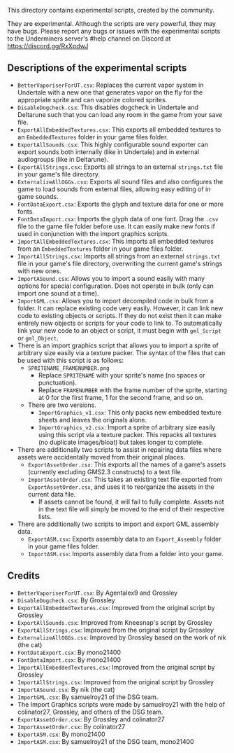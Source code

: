 ﻿This directory contains experimental scripts, created by the community.

They are experimental. 
Although the scripts are very powerful, they may have bugs. 
Please report any bugs or issues with the experimental scripts to the Underminers server's #help channel on Discord at https://discord.gg/RxXpdwJ

## Descriptions of the experimental scripts

- `BetterVaporiserForUT.csx`: Replaces the current vapor system in Undertale with a new one that generates vapor on the fly for the appropriate sprite and can vaporize colored sprites.
- `DisableDogcheck.csx`: This disables dogcheck in Undertale and Deltarune such that you can load any room in the game from your save file.
- `ExportAllEmbeddedTextures.csx`: This exports all embedded textures to an `EmbeddedTextures` folder in your game files folder.
- `ExportAllSounds.csx`: This highly configurable sound exporter can export sounds both internally (like in Undertale) and in external audiogroups (like in Deltarune).
- `ExportAllStrings.csx`: Exports all strings to an external `strings.txt` file in your game's file directory.
- `ExternalizeAllOGGs.csx`: Exports all sound files and also configures the game to load sounds from external files, allowing easy editing of in game sounds.
- `FontDataExport.csx`: Exports the glyph and texture data for one or more fonts.
- `FontDataImport.csx`: Imports the glyph data of one font. Drag the `.csv` file to the game file folder before use. It can easily make new fonts if used in conjunction with the import graphics scripts.
- `ImportAllEmbeddedTextures.csx`: This imports all embedded textures from an `EmbeddedTextures` folder in your game files folder.
- `ImportAllStrings.csx`: Imports all strings from an external `strings.txt` file in your game's file directory, overwriting the current game's strings with new ones.
- `ImportASound.csx`: Allows you to import a sound easily with many options for special configuration. Does not operate in bulk (only can import one sound at a time).
- `ImportGML.csx`: Allows you to import decompiled code in bulk from a folder. It can replace existing code very easily. However, it can link new code to existing objects or scripts. If they do not exist then it can make entirely new objects or scripts for your code to link to. To automatically link your new code to an object or script, it must begin with `gml_Script` or `gml_Object`.
- There is an import graphics script that allows you to import a sprite of arbitrary size easily via a texture packer. The syntax of the files that can be used with this script is as follows:        
    * `SPRITENAME_FRAMENUMBER.png`
        - Replace `SPRITENAME` with your sprite's name (no spaces or punctuation). 
        - Replace `FRAMENUMBER` with the frame number of the sprite, starting at 0 for the first frame, 1 for the second frame, and so on.
    * There are two versions.
        - `ImportGraphics_v1.csx`: This only packs new embedded texture sheets and leaves the originals alone.
        - `ImportGraphics_v2.csx`: Import a sprite of arbitrary size easily using this script via a texture packer. This repacks all textures (no duplicate images/bloat) but takes longer to complete.
- There are additionally two scripts to assist in repairing data files where assets were accidentally moved from their original places.
    * `ExportAssetOrder.csx`: This exports all the names of a game's assets (currently excluding GMS2.3 constructs) to a text file.
    * `ImportAssetOrder.csx`: This takes an existing text file exported from `ExportAssetOrder.csx`, and uses it to reorganize the assets in the current data file.
        - If assets cannot be found, it will fail to fully complete. Assets not in the text file will simply be moved to the end of their respective lists.
- There are additionally two scripts to import and export GML assembly data.
    * `ExportASM.csx`: Exports assembly data to an `Export_Assembly` folder in your game files folder.
    * `ImportASM.csx`: Imports assembly data from a folder into your game.

## Credits

- `BetterVaporiserForUT.csx`: By Agentalex9 and Grossley
- `DisableDogcheck.csx`: By Grossley
- `ExportAllEmbeddedTextures.csx`: Improved from the original script by Grossley
- `ExportAllSounds.csx`: Improved from Kneesnap's script by Grossley
- `ExportAllStrings.csx`: Improved from the original script by Grossley
- `ExternalizeAllOGGs.csx`: Improved by Grossley based on the work of nik (the cat)
- `FontDataExport.csx`: By mono21400
- `FontDataImport.csx`: By mono21400
- `ImportAllEmbeddedTextures.csx`: Improved from the original script by Grossley
- `ImportAllStrings.csx`: Improved from the original script by Grossley
- `ImportASound.csx`: By nik (the cat)
- `ImportGML.csx`: By samuelroy21 of the DSG team.
- The Import Graphics scripts were made by samuelroy21 with the help of colinator27, Grossley, and others of the DSG team.
- `ExportAssetOrder.csx`: By Grossley and colinator27
- `ImportAssetOrder.csx`: By colinator27
- `ExportASM.csx`: By mono21400
- `ImportASM.csx`: By samuelroy21 of the DSG team, mono21400